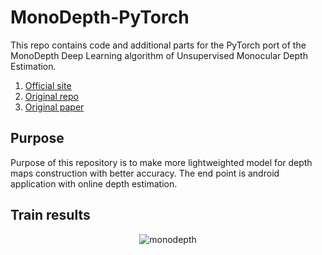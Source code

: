 # MonoDepth-PyTorch

This repo contains code and additional parts for the PyTorch port of the MonoDepth Deep Learning algorithm of Unsupervised Monocular Depth Estimation.



1. [Official site](http://visual.cs.ucl.ac.uk/pubs/monoDepth/)
2. [Original repo](https://github.com/mrharicot/monodepth)
3. [Original paper](https://arxiv.org/abs/1609.03677)

## Purpose

Purpose of this repository is to make more lightweighted model for depth maps construction with better accuracy. The end point is android application with online depth estimation.

## Train results

<p align="center">
  <img src="https://media.giphy.com/media/3rSScDLucWZYTxv3Is/giphy.gif" alt="monodepth">
</p>
